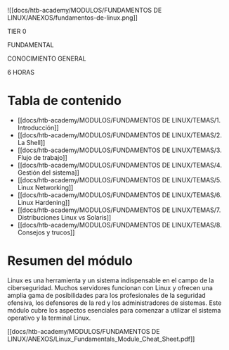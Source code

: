 ![[docs/htb-academy/MODULOS/FUNDAMENTOS DE LINUX/ANEXOS/fundamentos-de-linux.png]]


<div class="header"><p class="tag">TIER 0</p><p class="tag">FUNDAMENTAL</p><p class="tag">CONOCIMIENTO GENERAL</p><p class="tag">6 HORAS</p></div>

# Tabla de contenido
- [[docs/htb-academy/MODULOS/FUNDAMENTOS DE LINUX/TEMAS/1. Introducción]]
- [[docs/htb-academy/MODULOS/FUNDAMENTOS DE LINUX/TEMAS/2. La Shell]]
- [[docs/htb-academy/MODULOS/FUNDAMENTOS DE LINUX/TEMAS/3. Flujo de trabajo]]
- [[docs/htb-academy/MODULOS/FUNDAMENTOS DE LINUX/TEMAS/4. Gestión del sistema]]
- [[docs/htb-academy/MODULOS/FUNDAMENTOS DE LINUX/TEMAS/5. Linux Networking]]
- [[docs/htb-academy/MODULOS/FUNDAMENTOS DE LINUX/TEMAS/6. Linux Hardening]]
- [[docs/htb-academy/MODULOS/FUNDAMENTOS DE LINUX/TEMAS/7. Distribuciones Linux vs Solaris]]
- [[docs/htb-academy/MODULOS/FUNDAMENTOS DE LINUX/TEMAS/8. Consejos y trucos]]


# Resumen del módulo
Linux es una herramienta y un sistema indispensable en el campo de la ciberseguridad. Muchos servidores funcionan con Linux y ofrecen una amplia gama de posibilidades para los profesionales de la seguridad ofensiva, los defensores de la red y los administradores de sistemas. Este módulo cubre los aspectos esenciales para comenzar a utilizar el sistema operativo y la terminal Linux.

[[docs/htb-academy/MODULOS/FUNDAMENTOS DE LINUX/ANEXOS/Linux_Fundamentals_Module_Cheat_Sheet.pdf]]
